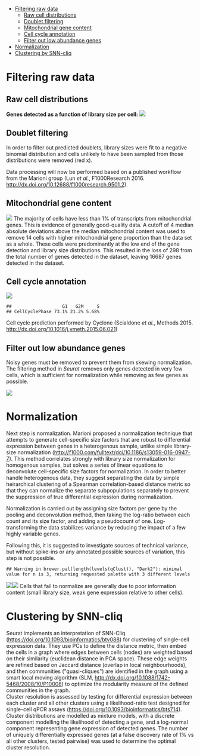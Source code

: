 -   [Filtering raw data](#filtering-raw-data)
    -   [Raw cell distributions](#raw-cell-distributions)
    -   [Doublet filtering](#doublet-filtering)
    -   [Mitochondrial gene content](#mitochondrial-gene-content)
    -   [Cell cycle annotation](#cell-cycle-annotation)
    -   [Filter out low abundance
        genes](#filter-out-low-abundance-genes)
-   [Normalization](#normalization)
-   [Clustering by SNN-cliq](#clustering-by-snn-cliq)

Filtering raw data
==================

Raw cell distributions
----------------------

**Genes detected as a function of library size per cell:**
![](pipeline_files/figure-markdown_strict/Figs_rawData_cellStats-1.png)

Doublet filtering
-----------------

In order to filter out predicted doublets, library sizes were fit to a
negative binomial distribution and cells unlikely to have been sampled
from those distributions were removed (red x).

Data processing will now be performed based on a published workflow from
the Marioni group (Lun *et al.*, F1000Research 2016.
<http://dx.doi.org/10.12688/f1000research.9501.2>).

Mitochondrial gene content
--------------------------

![](pipeline_files/figure-markdown_strict/prefilter_scran_cells-1.png)
The majority of cells have less than 1% of transcripts from
mitochondrial genes. This is evidence of generally good-quality data. A
cutoff of 4 median absolute deviations above the median mitochondrial
content was used to remove 14 cells with higher mitochondrial gene
proportion than the data set as a whole. These cells were predominantly
at the low end of the gene detection and library size distributions.
This resulted in the loss of 298 from the total number of genes detected
in the dataset, leaving 16687 genes detected in the dataset.

Cell cycle annotation
---------------------

![](pipeline_files/figure-markdown_strict/cell_cycle_annotation-1.png)

    ##                   G1   G2M     S
    ## CellCyclePhase 73.1% 21.2% 5.68%

Cell cycle prediction performed by Cyclone (Scialdone *et al.*, Methods
2015. <http://dx.doi.org/10.1016/j.ymeth.2015.06.021>)

Filter out low abundance genes
------------------------------

Noisy genes must be removed to prevent them from skewing normalization.
The filtering method in *Seurat* removes only genes detected in very few
cells, which is sufficient for normalization while removing as few genes
as possible.

![](pipeline_files/figure-markdown_strict/prefilter_scran_genes_DR-1.png)

Normalization
=============

Next step is normalization. Marioni proposed a normalization technique
that attempts to generate cell-specific size factors that are robust to
differential expression between genes in a heterogenous sample, unlike
simple library-size normalization
(<http://f1000.com/fulltext/doi/10.1186/s13059-016-0947-7>). This method
correlates strongly with library size normalization for homogenous
samples, but solves a series of linear equations to deconvolute
cell-specific size factors for normalization. In order to better handle
heterogenous data, they suggest separating the data by simple
heirarchical clustering of a Spearman correlation-based distance metric
so that they can normalize the separate subpopulations separately to
prevent the suppression of true differential expression during
normalization.

Normalization is carried out by assigning size factors per gene by the
pooling and deconvolution method, then taking the log-ratio between each
count and its size factor, and adding a pseudocount of one.
Log-transforming the data stabilizes variance by reducing the impact of
a few highly variable genes.

Following this, it is suggested to investigate sources of technical
variance, but without spike-ins or any annotated possible sources of
variation, this step is not possible.

    ## Warning in brewer.pal(length(levels(qClust)), "Dark2"): minimal value for n is 3, returning requested palette with 3 different levels

![](pipeline_files/figure-markdown_strict/normalize_by_deconvolution_quickCluster-1.png)![](pipeline_files/figure-markdown_strict/normalize_by_deconvolution_quickCluster-2.png)
Cells that fail to normalize are generally due to poor information
content (small library size, weak gene expression relative to other
cells).

Clustering by SNN-cliq
======================

Seurat implements an interpretation of SNN-Cliq
(<https://doi.org/10.1093/bioinformatics/btv088>) for clustering of
single-cell expression data. They use PCs to define the distance metric,
then embed the cells in a graph where edges between cells (nodes) are
weighted based on their similarity (euclidean distance in PCA space).
These edge weights are refined based on Jaccard distance (overlap in
local neighbourhoods), and then communities ("quasi-cliques") are
identified in the graph using a smart local moving algorithm (SLM,
<http://dx.doi.org/10.1088/1742-5468/2008/10/P10008>) to optimize the
modularity measure of the defined communities in the graph.  
Cluster resolution is assessed by testing for differential expression
between each cluster and all other clusters using a likelihood-ratio
test designed for single-cell qPCR assays
(<https://doi.org/10.1093/bioinformatics/bts714>). Cluster distributions
are modelled as mixture models, with a discrete component modelling the
likelihood of detecting a gene, and a log-normal component representing
gene expression of detected genes. The number of uniquely differentially
expressed genes (at a false discovery rate of 1% vs all other clusters,
tested pairwise) was used to determine the optimal cluster resolution.
